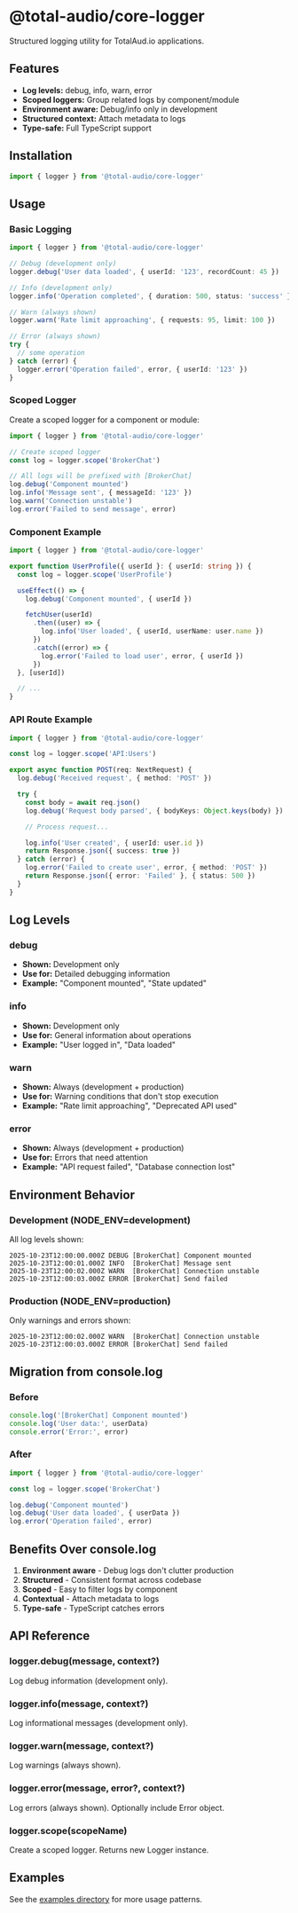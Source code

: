 # @total-audio/core-logger

Structured logging utility for TotalAud.io applications.

## Features

- **Log levels:** debug, info, warn, error
- **Scoped loggers:** Group related logs by component/module
- **Environment aware:** Debug/info only in development
- **Structured context:** Attach metadata to logs
- **Type-safe:** Full TypeScript support

## Installation

```typescript
import { logger } from '@total-audio/core-logger'
```

## Usage

### Basic Logging

```typescript
import { logger } from '@total-audio/core-logger'

// Debug (development only)
logger.debug('User data loaded', { userId: '123', recordCount: 45 })

// Info (development only)
logger.info('Operation completed', { duration: 500, status: 'success' })

// Warn (always shown)
logger.warn('Rate limit approaching', { requests: 95, limit: 100 })

// Error (always shown)
try {
  // some operation
} catch (error) {
  logger.error('Operation failed', error, { userId: '123' })
}
```

### Scoped Logger

Create a scoped logger for a component or module:

```typescript
import { logger } from '@total-audio/core-logger'

// Create scoped logger
const log = logger.scope('BrokerChat')

// All logs will be prefixed with [BrokerChat]
log.debug('Component mounted')
log.info('Message sent', { messageId: '123' })
log.warn('Connection unstable')
log.error('Failed to send message', error)
```

### Component Example

```typescript
import { logger } from '@total-audio/core-logger'

export function UserProfile({ userId }: { userId: string }) {
  const log = logger.scope('UserProfile')

  useEffect(() => {
    log.debug('Component mounted', { userId })

    fetchUser(userId)
      .then((user) => {
        log.info('User loaded', { userId, userName: user.name })
      })
      .catch((error) => {
        log.error('Failed to load user', error, { userId })
      })
  }, [userId])

  // ...
}
```

### API Route Example

```typescript
import { logger } from '@total-audio/core-logger'

const log = logger.scope('API:Users')

export async function POST(req: NextRequest) {
  log.debug('Received request', { method: 'POST' })

  try {
    const body = await req.json()
    log.debug('Request body parsed', { bodyKeys: Object.keys(body) })

    // Process request...

    log.info('User created', { userId: user.id })
    return Response.json({ success: true })
  } catch (error) {
    log.error('Failed to create user', error, { method: 'POST' })
    return Response.json({ error: 'Failed' }, { status: 500 })
  }
}
```

## Log Levels

### debug
- **Shown:** Development only
- **Use for:** Detailed debugging information
- **Example:** "Component mounted", "State updated"

### info
- **Shown:** Development only
- **Use for:** General information about operations
- **Example:** "User logged in", "Data loaded"

### warn
- **Shown:** Always (development + production)
- **Use for:** Warning conditions that don't stop execution
- **Example:** "Rate limit approaching", "Deprecated API used"

### error
- **Shown:** Always (development + production)
- **Use for:** Errors that need attention
- **Example:** "API request failed", "Database connection lost"

## Environment Behavior

### Development (NODE_ENV=development)
All log levels shown:
```
2025-10-23T12:00:00.000Z DEBUG [BrokerChat] Component mounted
2025-10-23T12:00:01.000Z INFO  [BrokerChat] Message sent
2025-10-23T12:00:02.000Z WARN  [BrokerChat] Connection unstable
2025-10-23T12:00:03.000Z ERROR [BrokerChat] Send failed
```

### Production (NODE_ENV=production)
Only warnings and errors shown:
```
2025-10-23T12:00:02.000Z WARN  [BrokerChat] Connection unstable
2025-10-23T12:00:03.000Z ERROR [BrokerChat] Send failed
```

## Migration from console.log

### Before
```typescript
console.log('[BrokerChat] Component mounted')
console.log('User data:', userData)
console.error('Error:', error)
```

### After
```typescript
import { logger } from '@total-audio/core-logger'

const log = logger.scope('BrokerChat')

log.debug('Component mounted')
log.debug('User data loaded', { userData })
log.error('Operation failed', error)
```

## Benefits Over console.log

1. **Environment aware** - Debug logs don't clutter production
2. **Structured** - Consistent format across codebase
3. **Scoped** - Easy to filter logs by component
4. **Contextual** - Attach metadata to logs
5. **Type-safe** - TypeScript catches errors

## API Reference

### logger.debug(message, context?)
Log debug information (development only).

### logger.info(message, context?)
Log informational messages (development only).

### logger.warn(message, context?)
Log warnings (always shown).

### logger.error(message, error?, context?)
Log errors (always shown). Optionally include Error object.

### logger.scope(scopeName)
Create a scoped logger. Returns new Logger instance.

## Examples

See the [examples directory](../../../examples/logger/) for more usage patterns.
